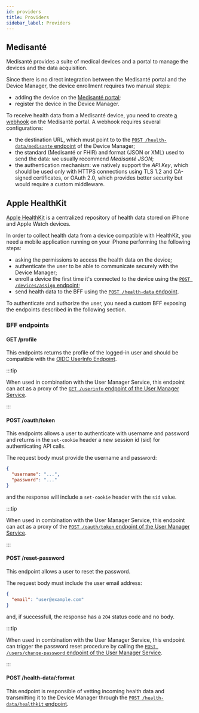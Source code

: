 ```yaml
---
id: providers
title: Providers
sidebar_label: Providers
---
```




## Medisanté

Medisanté provides a suite of medical devices and a portal to manage the devices and the data acquisition.

Since there is no direct integration between the Medisanté portal and the Device Manager, the device enrollment requires two manual steps:

- adding the device on the [Medisanté portal][medisante-devices];
- register the device in the Device Manager.

To receive health data from a Medisanté device, you need to create [a webhook][medisante-webhooks] on the Medisanté portal. A webhook requires several configurations:

- the destination URL, which must point to to the [`POST /health-data/medisante` endpoint][post-health-data-medisante] of the Device Manager;
- the standard (Medisanté or FHIR) and format (JSON or XML) used to send the data: we usually recommend *Medisanté JSON*;
- the authentication mechanism: we natively support the *API Key*, which should be used only with HTTPS connections using TLS 1.2 and CA-signed certificates, or OAuth 2.0, which provides better security but would require a custom middleware.

## Apple HealthKit

[Apple HealthKit][apple-healthkit] is a centralized repository of health data stored on iPhone and Apple Watch devices.

In order to collect health data from a device compatible with HealthKit, you need a mobile application running on your iPhone performing the following steps:

- asking the permissions to access the health data on the device;
- authenticate the user to be able to communicate securely with the Device Manager; 
- enroll a device the first time it's connected to the device using the [`POST /devices/assign` endpoint][post-devices-assign]; 
- send health data to the BFF using the [`POST /health-data` endpoint][post-health-data-format].

To authenticate and authorize the user, you need a custom BFF exposing the endpoints described in the following section.

### BFF endpoints

#### GET /profile

This endpoints returns the profile of the logged-in user and should be compatible with the [OIDC UserInfo Endpoint][oidc-userinfo].

:::tip

When used in combination with the User Manager Service, this endpoint can act as a proxy of the [`GET /userinfo` endpoint of the User Manager Service][ums-user-info].

:::

#### POST /oauth/token

This endpoints allows a user to authenticate with username and password and returns in the `set-cookie` header a new session id (sid) for authenticating API calls.

The request body must provide the username and password:

```json
{
  "username": "...",
  "password": "..."
}
```

and the response will include a `set-cookie` header with the `sid` value.

:::tip

When used in combination with the User Manager Service, this endpoint can act as a proxy of the [`POST /oauth/token` endpoint of the User Manager Service][ums-post-token].

:::

#### POST /reset-password

This endpoint allows a user to reset the password.

The request body must include the user email address:

```json
{
  "email": "user@example.com"
}
```

and, if successfull, the response has a `204` status code and no body.

:::tip

When used in combination with the User Manager Service, this endpoint can trigger the password reset procedure by calling the [`POST /users/change-password` endpoint of the User Manager Service][ums-user-change-password].

:::

#### POST /health-data/:format

This endpoint is responsible of vetting incoming health data and transmitting it to the Device Manager through the [`POST /health-data/healthkit` endpoint][post-health-data-healthkit].


[apple-healthkit]: https://developer.apple.com/documentation/healthkit
[medisante-devices]: https://devices.medisante.net/devices
[medisante-webhooks]: https://devices.medisante.net/webhooks
[oidc-userinfo]: https://openid.net/specs/openid-connect-core-1_0.html#UserInfo

[ums-post-token]: /runtime-components/plugins/user-manager-service/30_usage.md#post-oauthtoken
[ums-user-info]: /runtime-components/plugins/user-manager-service/30_usage.md#get-userinfo
[ums-user-change-password]: /runtime-components/plugins/user-manager-service/30_usage.md#post-userschange-password

[post-devices-assign]: /runtime-components/plugins/device-manager/30_usage.md#post-devicesassign
[post-health-data-healthkit]: /runtime-components/plugins/device-manager/30_usage.md#post-health-datahealthkitformat
[post-health-data-medisante]: /runtime-components/plugins/device-manager/30_usage.md#post-health-datamedisanteformat

[post-health-data-format]: #post-health-dataformat
